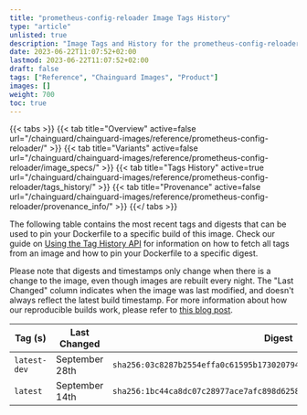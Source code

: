 ```yaml
---
title: "prometheus-config-reloader Image Tags History"
type: "article"
unlisted: true
description: "Image Tags and History for the prometheus-config-reloader Chainguard Image"
date: 2023-06-22T11:07:52+02:00
lastmod: 2023-06-22T11:07:52+02:00
draft: false
tags: ["Reference", "Chainguard Images", "Product"]
images: []
weight: 700
toc: true
---
```


{{< tabs >}}
{{< tab title="Overview" active=false url="/chainguard/chainguard-images/reference/prometheus-config-reloader/" >}}
{{< tab title="Variants" active=false url="/chainguard/chainguard-images/reference/prometheus-config-reloader/image_specs/" >}}
{{< tab title="Tags History" active=true url="/chainguard/chainguard-images/reference/prometheus-config-reloader/tags_history/" >}}
{{< tab title="Provenance" active=false url="/chainguard/chainguard-images/reference/prometheus-config-reloader/provenance_info/" >}}
{{</ tabs >}}

The following table contains the most recent tags and digests that can be used to pin your Dockerfile to a specific build of this image. Check our guide on [Using the Tag History API](/chainguard/chainguard-images/using-the-tag-history-api/) for information on how to fetch all tags from an image and how to pin your Dockerfile to a specific digest.

Please note that digests and timestamps only change when there is a change to the image, even though images are rebuilt every night. The "Last Changed" column indicates when the image was last modified, and doesn't always reflect the latest build timestamp. For more information about how our reproducible builds work, please refer to [this blog post](https://www.chainguard.dev/unchained/reproducing-chainguards-reproducible-image-builds).

| Tag (s)       | Last Changed   | Digest                                                                    |
|---------------|----------------|---------------------------------------------------------------------------|
|  `latest-dev` | September 28th | `sha256:03c8287b2554effa0c61595b173020794ba1b1ed4698acf7cc7a10062b83c5a6` |
|  `latest`     | September 14th | `sha256:1bc44ca8dc07c28977ace7afc898d6258d0ad65680f9ff6530fc80a9d89b173d` |


